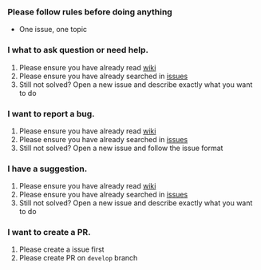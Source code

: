 ### Please follow rules before doing anything

*  One issue, one topic

### I what to ask question or need help.

1. Please ensure you have already read [wiki](https://github.com/txthinking/brook/wiki)
1. Please ensure you have already searched in [issues](https://github.com/txthinking/brook/issues?utf8=%E2%9C%93&q=)
1. Still not solved? Open a new issue and describe exactly what you want to do

### I want to report a bug.

1. Please ensure you have already read [wiki](https://github.com/txthinking/brook/wiki)
1. Please ensure you have already searched in [issues](https://github.com/txthinking/brook/issues?utf8=%E2%9C%93&q=)
1. Still not solved? Open a new issue and follow the issue format

### I have a suggestion.

1. Please ensure you have already read [wiki](https://github.com/txthinking/brook/wiki)
1. Please ensure you have already searched in [issues](https://github.com/txthinking/brook/issues?utf8=%E2%9C%93&q=)
1. Still not solved? Open a new issue and describe exactly what you want to do

### I want to create a PR.

1. Please create a issue first
1. Please create PR on `develop` branch
